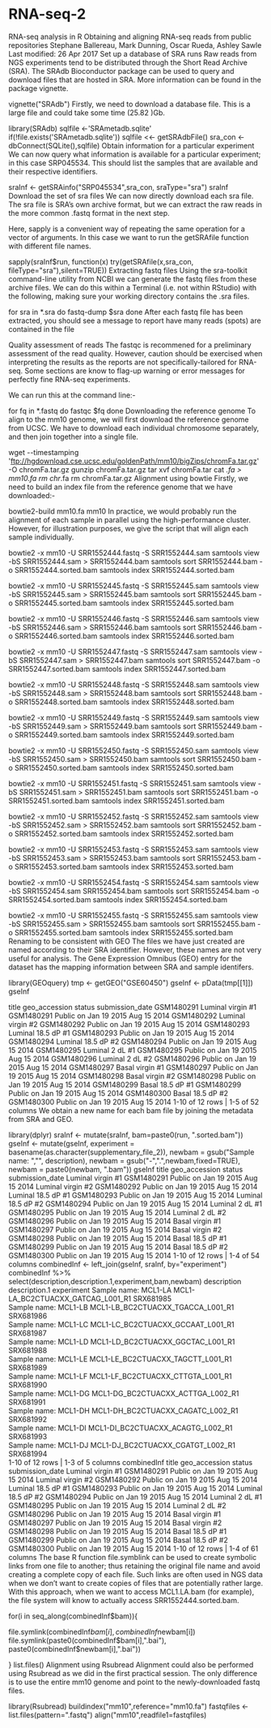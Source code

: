 # RNA-seq-2

RNA-seq analysis in R
Obtaining and aligning RNA-seq reads from public repositories
Stephane Ballereau, Mark Dunning, Oscar Rueda, Ashley Sawle
Last modified: 26 Apr 2017
Set up a database of SRA runs
Raw reads from NGS experiments tend to be distributed through the Short Read Archive (SRA). The SRAdb Bioconductor package can be used to query and download files that are hosted in SRA. More information can be found in the package vignette.

vignette("SRAdb")
Firstly, we need to download a database file. This is a large file and could take some time (25.82 )Gb.

library(SRAdb)
sqlfile <-'SRAmetadb.sqlite'
if(!file.exists('SRAmetadb.sqlite')) sqlfile <<- getSRAdbFile()
sra_con <- dbConnect(SQLite(),sqlfile)
Obtain information for a particular experiment
We can now query what information is available for a particular experiment; in this case SRP045534. This should list the samples that are available and their respective identifiers.

sraInf <- getSRAinfo("SRP045534",sra_con, sraType="sra")
sraInf
Download the set of sra files
We can now directly download each sra file. The sra file is SRA’s own archive format, but we can extract the raw reads in the more common .fastq format in the next step.

Here, sapply is a convenient way of repeating the same operation for a vector of arguments. In this case we want to run the getSRAfile function with different file names.

sapply(sraInf$run, function(x) try(getSRAfile(x,sra_con, fileType="sra"),silent=TRUE))
Extracting fastq files
Using the sra-toolkit command-line utility from NCBI we can generate the fastq files from these archive files. We can do this within a Terminal (i.e. not within RStudio) with the following, making sure your working directory contains the .sra files.

for sra in *.sra
do
fastq-dump $sra
done
After each fastq file has been extracted, you should see a message to report have many reads (spots) are contained in the file

Quality assessment of reads
The fastqc is recommened for a preliminary assessment of the read quality. However, caution should be exercised when interpreting the results as the reports are not specifically-tailored for RNA-seq. Some sections are know to flag-up warning or error messages for perfectly fine RNA-seq experiments.

We can run this at the command line:-

for fq in *.fastq
do
fastqc $fq
done
Downloading the reference genome
To align to the mm10 genome, we will first download the reference genome from UCSC. We have to download each individual chromosome separately, and then join together into a single file.

wget --timestamping 'ftp://hgdownload.cse.ucsc.edu/goldenPath/mm10/bigZips/chromFa.tar.gz' -O chromFa.tar.gz
gunzip chromFa.tar.gz
tar xvf chromFa.tar
cat *.fa > mm10.fa
rm chr*.fa
rm chromFa.tar.gz
Alignment using bowtie
Firstly, we need to build an index file from the reference genome that we have downloaded:-

bowtie2-build mm10.fa mm10
In practice, we would probably run the alignment of each sample in parallel using the high-performance cluster. However, for illustration purposes, we give the script that will align each sample individually.

bowtie2 -x mm10 -U SRR1552444.fastq -S SRR1552444.sam
samtools view -bS SRR1552444.sam > SRR1552444.bam
samtools sort SRR1552444.bam -o SRR1552444.sorted.bam
samtools index SRR1552444.sorted.bam

bowtie2 -x mm10 -U SRR1552445.fastq -S SRR1552445.sam
samtools view -bS SRR1552445.sam > SRR1552445.bam
samtools sort SRR1552445.bam -o SRR1552445.sorted.bam
samtools index SRR1552445.sorted.bam

bowtie2 -x mm10 -U SRR1552446.fastq -S SRR1552446.sam
samtools view -bS SRR1552446.sam > SRR1552446.bam
samtools sort SRR1552446.bam -o SRR1552446.sorted.bam
samtools index SRR1552446.sorted.bam

bowtie2 -x mm10 -U SRR1552447.fastq -S SRR1552447.sam
samtools view -bS SRR1552447.sam > SRR1552447.bam
samtools sort SRR1552447.bam -o SRR1552447.sorted.bam
samtools index SRR1552447.sorted.bam

bowtie2 -x mm10 -U SRR1552448.fastq -S SRR1552448.sam
samtools view -bS SRR1552448.sam > SRR1552448.bam
samtools sort SRR1552448.bam -o SRR1552448.sorted.bam
samtools index SRR1552448.sorted.bam

bowtie2 -x mm10 -U SRR1552449.fastq -S SRR1552449.sam
samtools view -bS SRR1552449.sam > SRR1552449.bam
samtools sort SRR1552449.bam -o SRR1552449.sorted.bam
samtools index SRR1552449.sorted.bam

bowtie2 -x mm10 -U SRR1552450.fastq -S SRR1552450.sam
samtools view -bS SRR1552450.sam > SRR1552450.bam
samtools sort SRR1552450.bam -o SRR1552450.sorted.bam
samtools index SRR1552450.sorted.bam

bowtie2 -x mm10 -U SRR1552451.fastq -S SRR1552451.sam
samtools view -bS SRR1552451.sam > SRR1552451.bam
samtools sort SRR1552451.bam -o SRR1552451.sorted.bam
samtools index SRR1552451.sorted.bam

bowtie2 -x mm10 -U SRR1552452.fastq -S SRR1552452.sam
samtools view -bS SRR1552452.sam > SRR1552452.bam
samtools sort SRR1552452.bam -o SRR1552452.sorted.bam
samtools index SRR1552452.sorted.bam

bowtie2 -x mm10 -U SRR1552453.fastq -S SRR1552453.sam
samtools view -bS SRR1552453.sam > SRR1552453.bam
samtools sort SRR1552453.bam -o SRR1552453.sorted.bam
samtools index SRR1552453.sorted.bam

bowtie2 -x mm10 -U SRR1552454.fastq -S SRR1552454.sam
samtools view -bS SRR1552454.sam SRR1552454.bam
samtools sort SRR1552454.bam -o SRR1552454.sorted.bam
samtools index SRR1552454.sorted.bam

bowtie2 -x mm10 -U SRR1552455.fastq -S SRR1552455.sam
samtools view -bS SRR1552455.sam > SRR1552455.bam
samtools sort SRR1552455.bam -o SRR1552455.sorted.bam
samtools index SRR1552455.sorted.bam
Renaming to be consistent with GEO
The files we have just created are named according to their SRA identifier. However, these names are not very useful for analysis. The Gene Expression Omnibus (GEO) entry for the dataset has the mapping information between SRA and sample identifers.

library(GEOquery)
tmp <- getGEO("GSE60450")
gseInf <- pData(tmp[[1]])
gseInf
 
 
title
<fctr>
geo_accession
<fctr>
status
<fctr>
submission_date
<fctr>
GSM1480291	Luminal virgin #1	GSM1480291	Public on Jan 19 2015	Aug 15 2014	
GSM1480292	Luminal virgin #2	GSM1480292	Public on Jan 19 2015	Aug 15 2014	
GSM1480293	Luminal 18.5 dP #1	GSM1480293	Public on Jan 19 2015	Aug 15 2014	
GSM1480294	Luminal 18.5 dP #2	GSM1480294	Public on Jan 19 2015	Aug 15 2014	
GSM1480295	Luminal 2 dL #1	GSM1480295	Public on Jan 19 2015	Aug 15 2014	
GSM1480296	Luminal 2 dL #2	GSM1480296	Public on Jan 19 2015	Aug 15 2014	
GSM1480297	Basal virgin #1	GSM1480297	Public on Jan 19 2015	Aug 15 2014	
GSM1480298	Basal virgin #2	GSM1480298	Public on Jan 19 2015	Aug 15 2014	
GSM1480299	Basal 18.5 dP #1	GSM1480299	Public on Jan 19 2015	Aug 15 2014	
GSM1480300	Basal 18.5 dP #2	GSM1480300	Public on Jan 19 2015	Aug 15 2014	
1-10 of 12 rows | 1-5 of 52 columns
We obtain a new name for each bam file by joining the metadata from SRA and GEO.

library(dplyr)
sraInf <- mutate(sraInf, bam=paste0(run, ".sorted.bam"))
gseInf <- mutate(gseInf, experiment = basename(as.character(supplementary_file_2)),
                 newbam = gsub("Sample name: ","", description),
                 newbam = gsub("-",".",newbam,fixed=TRUE),
                 newbam = paste0(newbam, ".bam"))
gseInf
title
<fctr>
geo_accession
<fctr>
status
<fctr>
submission_date
<fctr>
Luminal virgin #1	GSM1480291	Public on Jan 19 2015	Aug 15 2014	
Luminal virgin #2	GSM1480292	Public on Jan 19 2015	Aug 15 2014	
Luminal 18.5 dP #1	GSM1480293	Public on Jan 19 2015	Aug 15 2014	
Luminal 18.5 dP #2	GSM1480294	Public on Jan 19 2015	Aug 15 2014	
Luminal 2 dL #1	GSM1480295	Public on Jan 19 2015	Aug 15 2014	
Luminal 2 dL #2	GSM1480296	Public on Jan 19 2015	Aug 15 2014	
Basal virgin #1	GSM1480297	Public on Jan 19 2015	Aug 15 2014	
Basal virgin #2	GSM1480298	Public on Jan 19 2015	Aug 15 2014	
Basal 18.5 dP #1	GSM1480299	Public on Jan 19 2015	Aug 15 2014	
Basal 18.5 dP #2	GSM1480300	Public on Jan 19 2015	Aug 15 2014	
1-10 of 12 rows | 1-4 of 54 columns
combinedInf <- left_join(gseInf, sraInf, by="experiment")
combinedInf %>% select(description,description.1,experiment,bam,newbam)
description
<fctr>
description.1
<fctr>
experiment
<chr>
Sample name: MCL1-LA	MCL1-LA_BC2CTUACXX_GATCAG_L001_R1	SRX681985	
Sample name: MCL1-LB	MCL1-LB_BC2CTUACXX_TGACCA_L001_R1	SRX681986	
Sample name: MCL1-LC	MCL1-LC_BC2CTUACXX_GCCAAT_L001_R1	SRX681987	
Sample name: MCL1-LD	MCL1-LD_BC2CTUACXX_GGCTAC_L001_R1	SRX681988	
Sample name: MCL1-LE	MCL1-LE_BC2CTUACXX_TAGCTT_L001_R1	SRX681989	
Sample name: MCL1-LF	MCL1-LF_BC2CTUACXX_CTTGTA_L001_R1	SRX681990	
Sample name: MCL1-DG	MCL1-DG_BC2CTUACXX_ACTTGA_L002_R1	SRX681991	
Sample name: MCL1-DH	MCL1-DH_BC2CTUACXX_CAGATC_L002_R1	SRX681992	
Sample name: MCL1-DI	MCL1-DI_BC2CTUACXX_ACAGTG_L002_R1	SRX681993	
Sample name: MCL1-DJ	MCL1-DJ_BC2CTUACXX_CGATGT_L002_R1	SRX681994	
1-10 of 12 rows | 1-3 of 5 columns
combinedInf
title
<fctr>
geo_accession
<fctr>
status
<fctr>
submission_date
<fctr>
Luminal virgin #1	GSM1480291	Public on Jan 19 2015	Aug 15 2014	
Luminal virgin #2	GSM1480292	Public on Jan 19 2015	Aug 15 2014	
Luminal 18.5 dP #1	GSM1480293	Public on Jan 19 2015	Aug 15 2014	
Luminal 18.5 dP #2	GSM1480294	Public on Jan 19 2015	Aug 15 2014	
Luminal 2 dL #1	GSM1480295	Public on Jan 19 2015	Aug 15 2014	
Luminal 2 dL #2	GSM1480296	Public on Jan 19 2015	Aug 15 2014	
Basal virgin #1	GSM1480297	Public on Jan 19 2015	Aug 15 2014	
Basal virgin #2	GSM1480298	Public on Jan 19 2015	Aug 15 2014	
Basal 18.5 dP #1	GSM1480299	Public on Jan 19 2015	Aug 15 2014	
Basal 18.5 dP #2	GSM1480300	Public on Jan 19 2015	Aug 15 2014	
1-10 of 12 rows | 1-4 of 61 columns
The base R function file.symblink can be used to create symbolic links from one file to another; thus retaining the original file name and avoid creating a complete copy of each file. Such links are often used in NGS data when we don’t want to create copies of files that are potentially rather large. With this approach, when we want to access MCL1.LA.bam (for example), the file system will know to actually access SRR1552444.sorted.bam.

for(i in seq_along(combinedInf$bam)){
  
  file.symlink(combinedInf$bam[i], combinedInf$newbam[i])
  file.symlink(paste0(combinedInf$bam[i],".bai"), paste0(combinedInf$newbam[i],".bai"))
  
}
list.files()
Alignment using Rsubread
Alignment could also be performed using Rsubread as we did in the first practical session. The only difference is to use the entire mm10 genome and point to the newly-downloaded fastq files.

library(Rsubread)
buildindex("mm10",reference="mm10.fa")
fastqfiles <- list.files(pattern=".fastq")
align("mm10",readfile1=fastqfiles)
